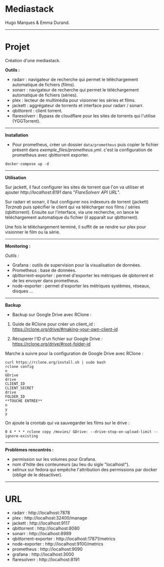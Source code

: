 # Mediastack

Hugo Marques & Emma Durand.
___

# Projet

Création d'une mediastack.

**Outils :**

* radarr : navigateur de recherche qui permet le téléchargement automatique de fichiers (films).
* sonarr : navigateur de recherche qui permet le téléchargement automatique de fichiers (séries).
* plex : lecteur de multimédia pour visionner les séries et films.
* jackett : aggrégateur de torrents et interface pour radarr / sonarr.
* qbittorent : client torrent.
* flaresolverr : Bypass de cloudflare pour les sites de torrents qui l'utilise (YGGTorrent).

___

**Installation**

* Pour prometheus, créer un dossier ```data/prometheus``` puis copier le fichier présent dans *exemple_files/prometheus.yml*. c'est la configuration de prometheus avec qbittorrent exporter. 

```
docker-compose up -d
```
___

**Utilisation**

Sur jackett, il faut configurer les sites de torrent que l'on va utiliser et ajouter *http://localhost:8191* dans "*FlareSolverr API URL*".

Sur radarr et sonarr, il faut configurer nos indexeurs de torrent (jackett) *Torznab* puis spécifier le client qui va télécharger nos films / séries (qbittorrent). Ensuite sur l'interface, via une recherche, on lance le téléchargement automatique du fichier (il apparaît sur qbittorrent).

Une fois le téléchargement terminé, il suffit de se rendre sur plex pour visionner le film ou la série.

___

**Monitoring :**

*Outils :*

* Grafana : outils de supervision pour la visualisation de données.
* Prometheus : base de données.
* qbittorrent-exporter : permet d'exporter les métriques de qbitorrent et de les envoyer dans prometheus.
* node-exporter : permet d'exporter les métriques systèmes, réseaux, disques ...

___


**Backup**

* Backup sur Google Drive avec RClone :

1. Guide de RClone pour créer un client_id : https://rclone.org/drive/#making-your-own-client-id

2. Récuperer l'ID d'un fichier sur Google Drive : https://rclone.org/drive/#root-folder-id

Marche à suivre pour la configuration de Google Drive avec RClone : 

```
curl https://rclone.org/install.sh | sudo bash
rclone config
n
GDrive
drive
CLIENT_ID
CLIENT_SECRET
drive
FOLDER_ID
**TOUCHE ENTRÉE**
n
y
y
```

On ajoute la crontab qui va sauvegarder les films sur le drive : 

```
0 4 * * * rclone copy /movies/ GDrive: --drive-stop-on-upload-limit --ignore-existing
```

___

**Problèmes rencontrés :**

- permission sur les volumes pour Grafana.
- nom d'hôte des conteuneurs (au lieu du sigle "localhost").
- selinux sur fedora qui empêche l'attribution des permissions par docker (obligé de le désactiver).

___

# URL

* radarr : http://localhost:7878
* plex : http://localhost:32400/manage
* jackett : http://localhost:9117
* qbittorrent : http://localhost:8080
* sonarr : http://localhost:8989
* qbittorrent-exporter : http://localhost:17871/metrics
* node-exporter : http://localhost:9100/metrics
* prometheus : http://localhost:9090
* grafana : http://localhost:3000
* flaresolverr : http://localhost:8191
